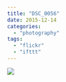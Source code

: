 ```yaml
---
title: "DSC_0056"
date: 2015-12-14
categories: 
  - "photography"
tags: 
  - "flickr"
  - "ifttt"
---
```


![](https://farm1.staticflickr.com/603/23439637350_8c3aec23e0_b.jpg)
